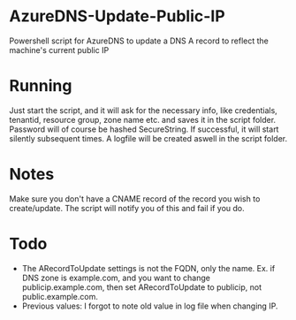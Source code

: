 # AzureDNS-Update-Public-IP
Powershell script for AzureDNS to update a DNS A record to reflect the machine's current public IP

# Running
Just start the script, and it will ask for the necessary info, like credentials, tenantid, resource group, zone name etc. and saves it in the script folder. Password will of course be hashed SecureString.
If successful, it will start silently subsequent times.
A logfile will be created aswell in the script folder.

# Notes
Make sure you don't have a CNAME record of the record you wish to create/update. The script will notify you of this and fail if you do.

# Todo
- The ARecordToUpdate settings is not the FQDN, only the name. Ex. if DNS zone is example.com, and you want to change publicip.example.com, then set ARecordToUpdate to publicip, not public.example.com.
- Previous values: I forgot to note old value in log file when changing IP.

